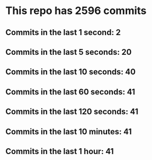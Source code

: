 # This repo has 2596 commits

## Commits in the last 1 second: 2
## Commits in the last 5 seconds: 20
## Commits in the last 10 seconds: 40
## Commits in the last 60 seconds: 41
## Commits in the last 120 seconds: 41
## Commits in the last 10 minutes: 41
## Commits in the last 1 hour: 41
